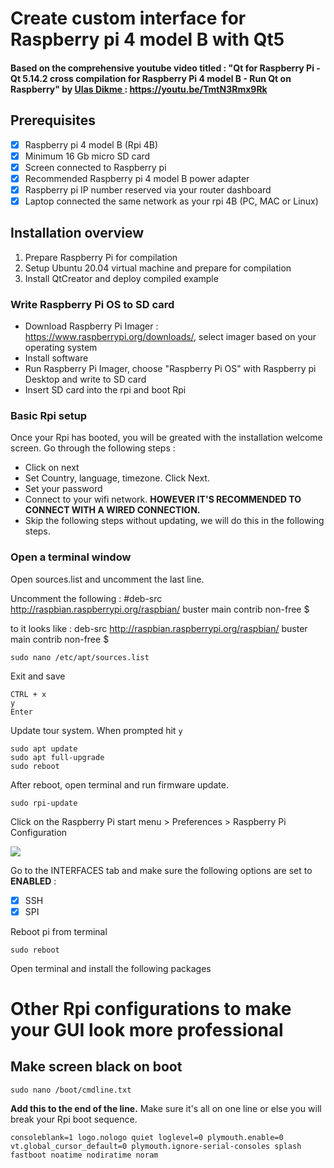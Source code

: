 # Create custom interface for Raspberry pi 4 model B with Qt5

#### Based on the comprehensive youtube video titled : "Qt for Raspberry Pi - Qt 5.14.2 cross compilation for Raspberry Pi 4 model B - Run Qt on Raspberry" by [ Ulas Dikme ](https://www.youtube.com/channel/UCM93TMYG5-WE7tQ1UT-EJKw) : https://youtu.be/TmtN3Rmx9Rk


## Prerequisites

- [x] Raspberry pi 4 model B (Rpi 4B)
- [x] Minimum 16 Gb micro SD card
- [x] Screen connected to Raspberry pi
- [x] Recommended Raspberry pi 4 model B power adapter
- [x] Raspberry pi IP number reserved via your router dashboard
- [x] Laptop connected the same network as your rpi 4B (PC, MAC or Linux)

## Installation overview

1. Prepare Raspberry Pi for compilation
2. Setup Ubuntu 20.04 virtual machine and prepare for compilation
3. Install QtCreator and deploy compiled example

### Write Raspberry Pi OS to SD card
- Download Raspberry Pi Imager : https://www.raspberrypi.org/downloads/, select imager based on your operating system
- Install software
- Run Raspberry Pi Imager, choose "Raspberry Pi OS" with Raspberry pi Desktop and write to SD card
- Insert SD card into the rpi and boot Rpi

### Basic Rpi setup
Once your Rpi has booted, you will be greated with the installation welcome screen.  Go through the following steps :
- Click on next
- Set Country, language, timezone.  Click Next.
- Set your password
- Connect to your wifi network.  **HOWEVER IT'S RECOMMENDED TO CONNECT WITH A WIRED CONNECTION.**
- Skip the following steps without updating, we will do this in the following steps.


### Open a terminal window
Open sources.list and uncomment the last line. 

Uncomment the following :
#deb-src http://raspbian.raspberrypi.org/raspbian/ buster main contrib non-free $

to it looks like :
deb-src http://raspbian.raspberrypi.org/raspbian/ buster main contrib non-free $
```
sudo nano /etc/apt/sources.list
```
Exit and save
```
CTRL + x
y
Enter
````

Update tour system.  When prompted hit ```y```
```
sudo apt update
sudo apt full-upgrade
sudo reboot
```
 After reboot, open terminal and run firmware update. 
 ```
 sudo rpi-update
```

Click on the Raspberry Pi start menu > Preferences > Raspberry Pi Configuration

![](https://www.raspberrypi-spy.co.uk/wp-content/uploads/2015/09/raspberry_pi_configuration.png)

Go to the INTERFACES tab and make sure the following options are set to **ENABLED** :
- [x] SSH
- [x] SPI

Reboot pi from terminal
```
sudo reboot
```

Open terminal and install the following packages










# Other Rpi configurations to make your GUI look more professional

## Make screen black on boot
```
sudo nano /boot/cmdline.txt
```
**Add this to the end of the line.**  Make sure it's all on one line or else you will break your Rpi boot sequence.
```
consoleblank=1 logo.nologo quiet loglevel=0 plymouth.enable=0 vt.global_cursor_default=0 plymouth.ignore-serial-consoles splash fastboot noatime nodiratime noram
```
